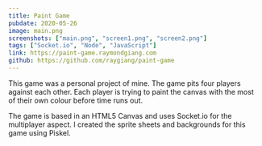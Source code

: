 ```yaml
---
title: Paint Game
pubdate: 2020-05-26
image: main.png
screenshots: ["main.png", "screen1.png", "screen2.png"]
tags: ["Socket.io", "Node", "JavaScript"]
link: https://paint-game.raymondgiang.com
github: https://github.com/raygiang/paint-game
---
```


This game was a personal project of mine. The game pits four players against each other. Each player is trying to paint the canvas with the most of their own colour before time runs out.

The game is based in an HTML5 Canvas and uses Socket.io for the multiplayer aspect. I created the sprite sheets and backgrounds for this game using Piskel.
